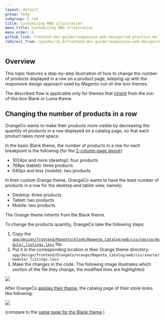 ```yaml
---
layout: default
group: fedg
subgroup: E_rwd
title: Customizing RWD illustration
menu_title: Customizing RWD illustration
menu_order: 6
github_link: frontend-dev-guide/responsive-web-design/rwd_practice.md
redirect_from: /guides/v1.0/frontend-dev-guide/responsive-web-design/rwd_practice.html
---
```

<h2>Overview</h2>
This topic features a step-by-step illustration of how to change the number of products displayed in a row on a product page, keeping up with the responsive design approach used by Magento out-of-the-box themes. 

The described flow is applicable only for themes that <a href="{{site.gdeurl}}frontend-dev-guide/themes/theme-inherit.html" target="_blank">inherit</a> from the out-of-the-box Blank or Luma theme.

<h2 id="rwd_practice">Changing the number of products in a row</h2>


OrangeCo wants to make their products more visible by decreasing the quantity of products in a row displayed on a catalog page, so that each product takes more space.

In the basic Blank theme, the number of products in a row for each breakpoint is the following (for the <a href="{{site.gdeurl}}frontend-dev-guide/layouts/layout-types.html#layout-types-page" target="_blank">2-column page layout</a>):

<ul>
<li>1024px and more (desktop): four products</li>
<li>768px (tablet): three products</li>
<li>640px and less (mobile): two products</li>
</ul>


In their custom Orange theme, OrangeCo wants to have the least number of products in a row for the desktop and tablet view, namely:
<ul>
<li>Desktop: three products</li>
<li>Tablet: two products</li>
<li>Mobile: two products</li>
</ul>

The Orange theme inherits from the Blank theme.

To change the products quantity, OrangeCo take the following steps:
<ol>
<li>Copy the <a href="{{site.mage2000url}}app/design/frontend/Magento/blank/Magento_Catalog/web/css/source/module/_listings.less" target="_blank"><code>app/design/frontend/Magento/blank/Magento_Catalog/web/css/source/module/_listings.less</code></a> file.

<li>Put it in the corresponding location in their Orange theme directory: <code>app/design/frontend/OrangeCo/orange/Magento_Catalog/web/css/source/module/_listings.less </code> </li>

<li>Make the changes in the code. The following image illustrates which section of the file they change, the modified lines are highlighted:</li>
</ol>
<p><img src="{{site.baseurl}}common/images/rwd_pract1.png"></p>

After OrangeCo <a href="{{site.gdeurl}}frontend-dev-guide/themes/theme-apply.html" target="_blank">applies their theme</a>, the catalog page of their store looks like following:

<p><img src="{{site.baseurl}}common/images/rwd_practice.jpg"></p>

(compare to the <a href="{{site.gdeurl}}frontend-dev-guide/responsive-web-design/rwd_overview.html#fedg_rwd_blank_ex" target="_blank">same page for the Blank theme</a>.)